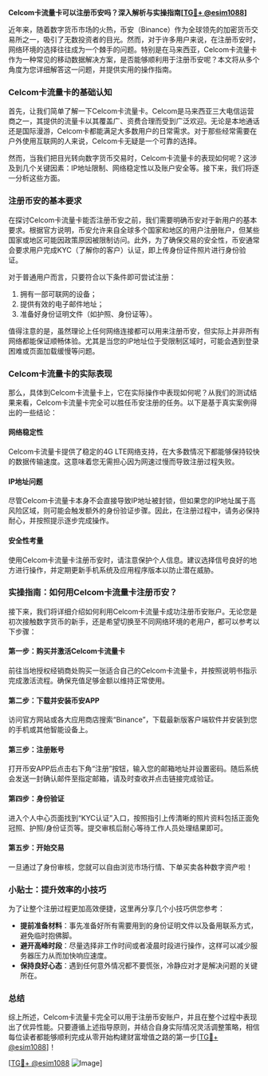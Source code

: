 **Celcom卡流量卡可以注册币安吗？深入解析与实操指南[[TG💪+ @esim1088](https://t.me/s/esim1088)]**

近年来，随着数字货币市场的火热，币安（Binance）作为全球领先的加密货币交易所之一，吸引了无数投资者的目光。然而，对于许多用户来说，在注册币安时，网络环境的选择往往成为一个棘手的问题。特别是在马来西亚，Celcom卡流量卡作为一种常见的移动数据解决方案，是否能够顺利用于注册币安呢？本文将从多个角度为您详细解答这一问题，并提供实用的操作指南。

### Celcom卡流量卡的基础认知

首先，让我们简单了解一下Celcom卡流量卡。Celcom是马来西亚三大电信运营商之一，其提供的流量卡以其覆盖广、资费合理而受到广泛欢迎。无论是本地通话还是国际漫游，Celcom卡都能满足大多数用户的日常需求。对于那些经常需要在户外使用互联网的人来说，Celcom卡无疑是一个可靠的选择。

然而，当我们把目光转向数字货币交易时，Celcom卡流量卡的表现如何呢？这涉及到几个关键因素：IP地址限制、网络稳定性以及账户安全等。接下来，我们将逐一分析这些方面。

### 注册币安的基本要求

在探讨Celcom卡流量卡能否注册币安之前，我们需要明确币安对于新用户的基本要求。根据官方说明，币安允许来自全球多个国家和地区的用户注册账户，但某些国家或地区可能因政策原因被限制访问。此外，为了确保交易的安全性，币安通常会要求用户完成KYC（了解你的客户）认证，即上传身份证件照片进行身份验证。

对于普通用户而言，只要符合以下条件即可尝试注册：

1. 拥有一部可联网的设备；
2. 提供有效的电子邮件地址；
3. 准备好身份证明文件（如护照、身份证等）。

值得注意的是，虽然理论上任何网络连接都可以用来注册币安，但实际上并非所有网络都能保证顺畅体验。尤其是当您的IP地址位于受限制区域时，可能会遇到登录困难或页面加载缓慢等问题。

### Celcom卡流量卡的实际表现

那么，具体到Celcom卡流量卡上，它在实际操作中表现如何呢？从我们的测试结果来看，Celcom卡流量卡完全可以胜任币安注册的任务。以下是基于真实案例得出的一些结论：

#### 网络稳定性
Celcom卡流量卡提供了稳定的4G LTE网络支持，在大多数情况下都能够保持较快的数据传输速度。这意味着您无需担心因为网速过慢而导致注册过程失败。

#### IP地址问题
尽管Celcom卡流量卡本身不会直接导致IP地址被封锁，但如果您的IP地址属于高风险区域，则可能会触发额外的身份验证步骤。因此，在注册过程中，请务必保持耐心，并按照提示逐步完成操作。

#### 安全性考量
使用Celcom卡流量卡注册币安时，请注意保护个人信息。建议选择信号良好的地方进行操作，并定期更新手机系统及应用程序版本以防止潜在威胁。

### 实操指南：如何用Celcom卡流量卡注册币安？

接下来，我们将详细介绍如何利用Celcom卡流量卡成功注册币安账户。无论您是初次接触数字货币的新手，还是希望切换至不同网络环境的老用户，都可以参考以下步骤：

#### 第一步：购买并激活Celcom卡流量卡
前往当地授权经销商处购买一张适合自己的Celcom卡流量卡，并按照说明书指示完成激活流程。确保充值足够金额以维持正常使用。

#### 第二步：下载并安装币安APP
访问官方网站或各大应用商店搜索“Binance”，下载最新版客户端软件并安装到您的手机或其他智能设备上。

#### 第三步：注册账号
打开币安APP后点击右下角“注册”按钮，输入您的邮箱地址并设置密码。随后系统会发送一封确认邮件至指定邮箱，请及时查收并点击链接完成验证。

#### 第四步：身份验证
进入个人中心页面找到“KYC认证”入口，按照指引上传清晰的照片资料包括正面免冠照、护照/身份证页等。提交审核后耐心等待工作人员处理结果即可。

#### 第五步：开始交易
一旦通过了身份审核，您就可以自由浏览市场行情、下单买卖各种数字资产啦！

### 小贴士：提升效率的小技巧

为了让整个注册过程更加高效便捷，这里再分享几个小技巧供您参考：

- **提前准备材料**：事先准备好所有需要用到的身份证明文件以及备用联系方式，避免临时抱佛脚。
- **避开高峰时段**：尽量选择非工作时间或者凌晨时段进行操作，这样可以减少服务器压力从而加快响应速度。
- **保持良好心态**：遇到任何意外情况都不要慌张，冷静应对才是解决问题的关键所在。

### 总结

综上所述，Celcom卡流量卡完全可以用于注册币安账户，并且在整个过程中表现出了优异性能。只要遵循上述指导原则，并结合自身实际情况灵活调整策略，相信每位读者都能够顺利完成从零开始构建财富增值之路的第一步[[TG💪+ @esim1088](https://t.me/s/esim1088)]！

[[TG💪+ @esim1088](https://t.me/s/esim1088) ![Image](https://i.postimg.cc/4NQfJmqS/Snipaste-2025-05-13-00-14-12.png)]